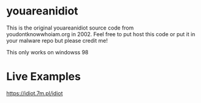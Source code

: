 # youareanidiot
This is the original youareanidiot source code from youdontknowwhoiam.org in 2002.
Feel free to put host this code or put it in your malware repo but please credit me!

This only works on windowss 98


# Live Examples
https://idiot.7m.pl/idiot

